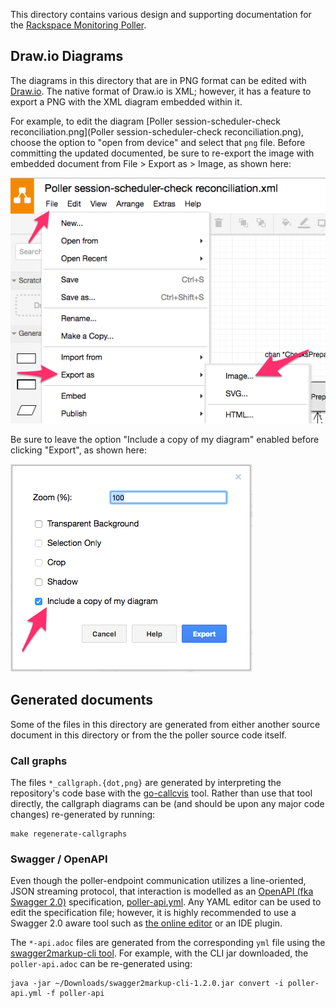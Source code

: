 This directory contains various design and supporting documentation for the 
[Rackspace Monitoring Poller](https://github.com/racker/rackspace-monitoring-poller).

## Draw.io Diagrams

The diagrams in this directory that are in PNG format can be edited with [Draw.io](https://www.draw.io/). The native
format of Draw.io is XML; however, it has a feature to export a PNG with the XML diagram embedded within it. 
 
For example, to edit the diagram [Poller session-scheduler-check reconciliation.png](Poller session-scheduler-check reconciliation.png),
choose the option to "open from device" and select that `png` file. Before committing the updated documented, be sure
to re-export the image with embedded document from File > Export as > Image, as shown here:

![](img/draw_io_export_as_image.png)

Be sure to leave the option "Include a copy of my diagram" enabled before clicking "Export", as shown here:

![](img/draw_io_include_copy_of_diagram.png)

## Generated documents

Some of the files in this directory are generated from either another source document in this directory or
from the the poller source code itself.

### Call graphs

The files `*_callgraph.{dot,png}` are generated by interpreting the repository's code base with the 
[go-callcvis](https://github.com/TrueFurby/go-callvis) tool. Rather than use that tool directly, the
callgraph diagrams can be (and should be upon any major code changes) re-generated by running:

    make regenerate-callgraphs

### Swagger / OpenAPI

Even though the poller-endpoint communication utilizes a line-oriented, JSON streaming protocol, that interaction
is modelled as an [OpenAPI (fka Swagger 2.0)](https://github.com/OAI/OpenAPI-Specification/blob/master/versions/2.0.md) 
specification, [poller-api.yml](poller-api.yml). Any YAML editor can be used to edit the specification file; however,
it is highly recommended to use a Swagger 2.0 aware tool such as [the online editor](http://editor.swagger.io/#/) or
an IDE plugin.

The `*-api.adoc` files are generated from the corresponding `yml` file using the 
[swagger2markup-cli tool](https://github.com/Swagger2Markup/swagger2markup-cli). For example, with the CLI jar
downloaded, the `poller-api.adoc` can be re-generated using:

    java -jar ~/Downloads/swagger2markup-cli-1.2.0.jar convert -i poller-api.yml -f poller-api